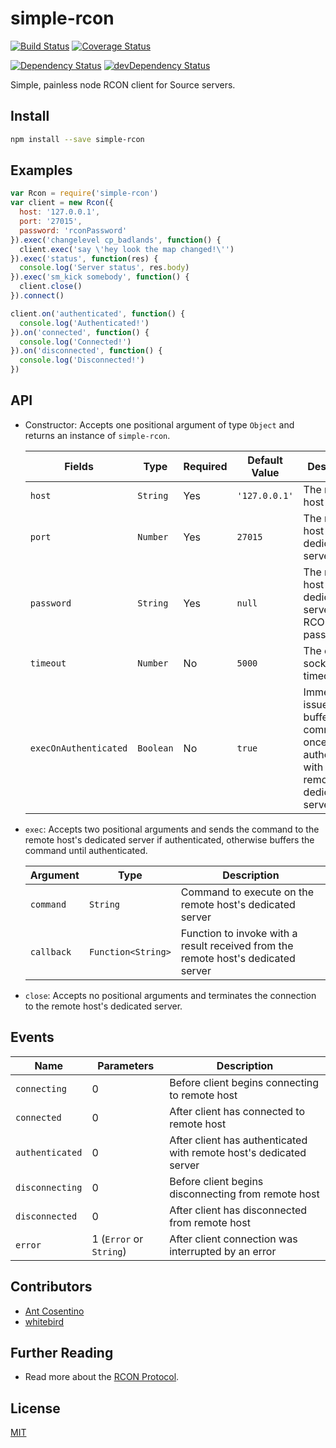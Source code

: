 
# simple-rcon

[![Build Status](https://travis-ci.org/prestonp/simple-rcon.svg?branch=master)](https://travis-ci.org/prestonp/simple-rcon)
[![Coverage Status](https://coveralls.io/repos/prestonp/simple-rcon/badge.svg?branch=master&service=github)](https://coveralls.io/github/prestonp/simple-rcon?branch=master)

[![Dependency Status](https://david-dm.org/prestonp/simple-rcon.svg)](https://david-dm.org/prestonp/simple-rcon)
[![devDependency Status](https://david-dm.org/prestonp/simple-rcon/dev-status.svg)](https://david-dm.org/prestonp/simple-rcon#info=devDependencies)

Simple, painless node RCON client for Source servers.

## Install

```bash
npm install --save simple-rcon
```

## Examples

```javascript
var Rcon = require('simple-rcon')
var client = new Rcon({
  host: '127.0.0.1',
  port: '27015',
  password: 'rconPassword'
}).exec('changelevel cp_badlands', function() {
  client.exec('say \'hey look the map changed!\'')
}).exec('status', function(res) {
  console.log('Server status', res.body)
}).exec('sm_kick somebody', function() {
  client.close()
}).connect()

client.on('authenticated', function() {
  console.log('Authenticated!')
}).on('connected', function() {
  console.log('Connected!')
}).on('disconnected', function() {
  console.log('Disconnected!')
})
```

## API

* Constructor: Accepts one positional argument of type `Object` and returns an instance of `simple-rcon`.

  Fields | Type | Required | Default Value | Description
  ------ | ---- | -------- | ------------- | -----------
  `host` | `String` | Yes | `'127.0.0.1'` | The remote host address
  `port` | `Number` | Yes | `27015` | The remote host dedicated server's port
  `password` | `String` | Yes | `null` | The remote host dedicated server's RCON password
  `timeout` | `Number` | No | `5000` | The client socket timeout
  `execOnAuthenticated` | `Boolean` | No | `true` | Immediately issue any buffered commands once authenticated with the remote host's dedicated server

* `exec`: Accepts two positional arguments and sends the command to the remote host's dedicated server if authenticated, otherwise buffers the command until authenticated.

  Argument | Type | Description
  -------- | ---- | -----------
  `command` | `String` | Command to execute on the remote host's dedicated server
  `callback` | `Function<String>` | Function to invoke with a result received from the remote host's dedicated server

* `close`: Accepts no positional arguments and terminates the connection to the remote host's dedicated server.

## Events

Name | Parameters | Description
---- | ---------- | -----------
`connecting` | 0 | Before client begins connecting to remote host
`connected` | 0 | After client has connected to remote host
`authenticated` | 0 | After client has authenticated with remote host's dedicated server
`disconnecting` | 0 | Before client begins disconnecting from remote host
`disconnected` | 0 | After client has disconnected from remote host
`error` | 1 (`Error` or `String`) | After client connection was interrupted by an error

## Contributors

* [Ant Cosentino](https://github.com/skibz)
* [whitebird](https://github.com/whitebird)

## Further Reading

* Read more about the [RCON Protocol](https://developer.valvesoftware.com/wiki/Source_RCON_Protocol).

## License

[MIT](LICENSE.md)
